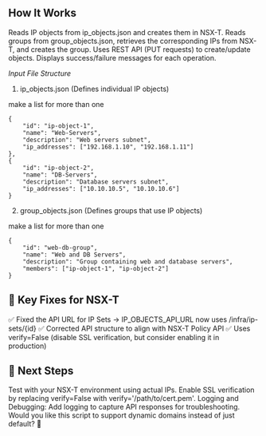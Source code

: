 ## How It Works
Reads IP objects from ip_objects.json and creates them in NSX-T.
Reads groups from group_objects.json, retrieves the corresponding IPs from NSX-T, and creates the group.
Uses REST API (PUT requests) to create/update objects.
Displays success/failure messages for each operation.

_Input File Structure_
1. ip_objects.json (Defines individual IP objects)

make a list for more than one

    {
        "id": "ip-object-1",
        "name": "Web-Servers",
        "description": "Web servers subnet",
        "ip_addresses": ["192.168.1.10", "192.168.1.11"]
    },
    {
        "id": "ip-object-2",
        "name": "DB-Servers",
        "description": "Database servers subnet",
        "ip_addresses": ["10.10.10.5", "10.10.10.6"]
    }    

2. group_objects.json (Defines groups that use IP objects)

make a list for more than one

    {
        "id": "web-db-group",
        "name": "Web and DB Servers",
        "description": "Group containing web and database servers",
        "members": ["ip-object-1", "ip-object-2"]
    }



## 📌 Key Fixes for NSX-T
✅ Fixed the API URL for IP Sets → IP_OBJECTS_API_URL now uses /infra/ip-sets/{id}
✅ Corrected API structure to align with NSX-T Policy API
✅ Uses verify=False (disable SSL verification, but consider enabling it in production)



## 🚀 Next Steps
Test with your NSX-T environment using actual IPs.
Enable SSL verification by replacing verify=False with verify='/path/to/cert.pem'.
Logging and Debugging: Add logging to capture API responses for troubleshooting.
Would you like this script to support dynamic domains instead of just default? 🚀







